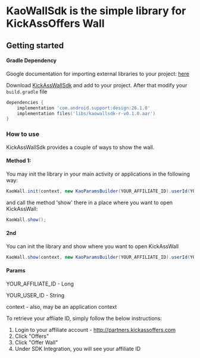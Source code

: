 # KaoWallSdk is the simple library for KickAssOffers Wall

## Getting started

#### Gradle Dependency 

Google documentation for importing external libraries to your project: [here](https://developer.android.com/studio/projects/android-library.html#AddDependency)

Download [KickAssWallSdk](https://github.com/kickassoffers/offerwall/blob/master/library/kaowallsdk-r-v0.1.0.aar) and add to your project. After that modify your `build.gradle` file

```gradle
dependencies {
    implementation 'com.android.support:design:26.1.0'
    implementation files('libs/kaowallsdk-r-v0.1.0.aar')
}
```

### How to use
KickAssWallSdk provides a couple of ways to show the wall.

#### Method 1:
You may init the library in your main activity or applications in the following way:

```java
KaoWall.init(context, new KaoParamsBuilder(YOUR_AFFILIATE_ID).userId(YOUR_USER_ID).build());
```

and call the method 'show' there in a place where you want to open KickAssWall:

```java
KaoWall.show();
```

#### 2nd
You can init the library and show where you want to open KickAssWall

```java
KaoWall.show(context, new KaoParamsBuilder(YOUR_AFFILIATE_ID).userId(YOUR_USER_ID).build());
```

#### Params
YOUR_AFFILIATE_ID - Long

YOUR_USER_ID - String

context - also, may be an application context

To retrieve your affiiate ID, simply follow the below instructions:
1) Login to your affiliate account - http://partners.kickassoffers.com
2) Click "Offers"
3) Click "Offer Wall"
4) Under SDK Integration, you will see your affiliate ID
